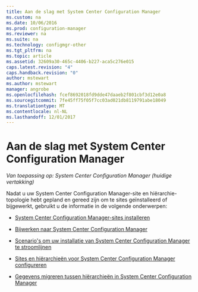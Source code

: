 ```yaml
---
title: Aan de slag met System Center Configuration Manager
ms.custom: na
ms.date: 10/06/2016
ms.prod: configuration-manager
ms.reviewer: na
ms.suite: na
ms.technology: configmgr-other
ms.tgt_pltfrm: na
ms.topic: article
ms.assetid: 32609a30-465c-4406-b227-aca5c276e015
caps.latest.revision: "4"
caps.handback.revision: "0"
author: mstewart
ms.author: mstewart
manager: angrobe
ms.openlocfilehash: fcef8692018fd9dde47daaeb2f801cbf3d12e0a8
ms.sourcegitcommit: 7fe45ff75f05f7cc03ad021db8119791abe18049
ms.translationtype: MT
ms.contentlocale: nl-NL
ms.lasthandoff: 12/01/2017
---
```

# <a name="start-using-system-center-configuration-manager"></a>Aan de slag met System Center Configuration Manager

*Van toepassing op: System Center Configuration Manager (huidige vertakking)*

Nadat u uw System Center Configuration Manager-site en hiërarchie-topologie hebt gepland en gereed zijn om te sites geïnstalleerd of bijgewerkt, gebruikt u de informatie in de volgende onderwerpen:  

-   [System Center Configuration Manager-sites installeren](/sccm/core/servers/deploy/install/installing-sites)  

-   [Bijwerken naar System Center Configuration Manager](../../../core/servers/deploy/install/upgrade-to-configuration-manager.md)  

-   [Scenario's om uw installatie van System Center Configuration Manager te stroomlijnen](../../../core/servers/deploy/install/scenarios-to-streamline-your-installation.md)  

-   [Sites en hiërarchieën voor System Center Configuration Manager configureren](../../../core/servers/deploy/configure/configure-sites-and-hierarchies.md)  

-   [Gegevens migreren tussen hiërarchieën in System Center Configuration Manager](../../../core/migration/migrate-data-between-hierarchies.md)  
